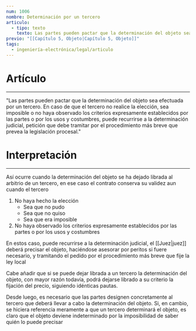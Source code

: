 ```yaml
---
num: 1006
nombre: Determinación por un tercero
articulo:
  - tipo: texto
    texto: Las partes pueden pactar que la determinación del objeto sea efectuada por un tercero. En caso de que el tercero no realice la elección, sea imposible o no haya observado los criterios expresamente establecidos por las partes o por los usos y costumbres, puede recurrirse a la determinación judicial, petición que debe tramitar por el procedimiento más breve que prevea la legislación procesal.
previo: "[[Capítulo 5, Objeto|Capítulo 5, Objeto]]"
tags:
  - ingeniería-electrónica/legal/articulo
---
```

# Artículo
---
"Las partes pueden pactar que la determinación del objeto sea efectuada por un tercero. En caso de que el tercero no realice la elección, sea imposible o no haya observado los criterios expresamente establecidos por las partes o por los usos y costumbres, puede recurrirse a la determinación judicial, petición que debe tramitar por el procedimiento más breve que prevea la legislación procesal."

# Interpretación
---
Así ocurre cuando la determinación del objeto se ha dejado librada al arbitrio de un tercero, en ese caso el contrato conserva su validez aun cuando el tercero
1. No haya hecho la elección 
	* Sea que no pudo
	* Sea que no quiso
	* Sea que era imposible
2. No haya observado los criterios expresamente establecidos por las partes o por los usos y costumbres

En estos caso, puede recurrirse a la determinación judicial, el [[Juez|juez]] deberá precisar el objeto, haciéndose asesorar por peritos si fuere necesario, y tramitando el pedido por el procedimiento más breve que fije la ley local

Cabe añadir que si se puede dejar librada a un tercero la determinación del objeto, con mayor razón todavía, podrá dejarse librado a su criterio la fijación del precio, siguiendo idénticas pautas.

Desde luego, es necesario que las partes designen concretamente al tercero que deberá llevar a cabo la determinación del objeto. Si, en cambio, se hiciera referencia meramente a que un tercero determinará el objeto, es claro que el objeto deviene indeterminado por la imposibilidad de saber quién lo puede precisar